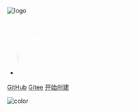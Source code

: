 ![logo](/assets/favicon.ico)

# <span style="color:white;">Justrobot</span>

> <span style="color:white;">一个基于 python 的异步聊天机器人框架。</span>

- <span style="color:white;">致力于开发简易通用的框架</span>

[GitHub](https://github.com/justrobot-team/justrobot/)
[Gitee](https://gitee.com/oldcitynight/justrobot/)
[开始创建](/README.md)

![color](#050F36)